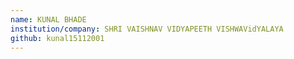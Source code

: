 ```yaml
---
name: KUNAL BHADE
institution/company: SHRI VAISHNAV VIDYAPEETH VISHWAVidYALAYA
github: kunal15112001
---
```

